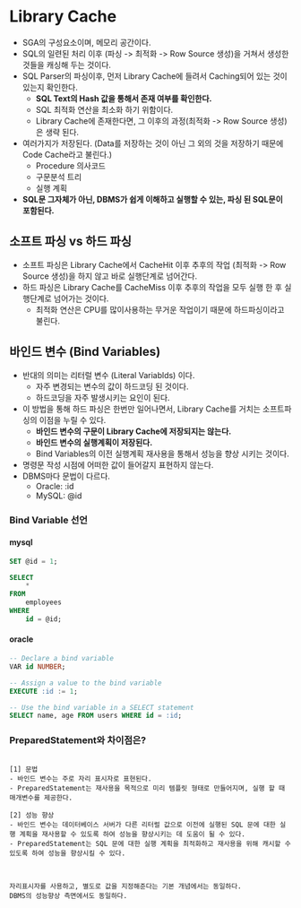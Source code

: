 # Library Cache
- SGA의 구성요소이며, 메모리 공간이다.
- SQL의 일련된 처리 이후 (파싱 -> 최적화 -> Row Source 생성)을 거쳐서 생성한 것들을 캐싱해 두는 것이다.
- SQL Parser의 파싱이후, 먼저 Library Cache에 들려서 Caching되어 있는 것이 있는지 확인한다.
  - **SQL Text의 Hash 값을 통해서 존재 여부를 확인한다.**
  - SQL 최적화 연산을 최소화 하기 위함이다.
  - Library Cache에 존재한다면, 그 이후의 과정(최적화 -> Row Source 생성) 은 생략 된다.
- 여러가지가 저장된다. (Data를 저장하는 것이 아닌 그 외의 것을 저장하기 때문에 Code Cache라고 불린다.)
  - Procedure 의사코드
  - 구문분석 트리
  - 실행 계획
- **SQL문 그자체가 아닌, DBMS가 쉽게 이해하고 실행할 수 있는, 파싱 된 SQL문이 포함된다.**



## 소프트 파싱 vs 하드 파싱
- 소프트 파싱은 Library Cache에서 CacheHit 이후 추후의 작업 (최적화 -> Row Source 생성)을 하지 않고 바로 실행단계로 넘어간다.
- 하드 파싱은 Library Cache를 CacheMiss 이후 추후의 작업을 모두 실행 한 후 실행단계로 넘어가는 것이다.
    - 최적화 연산은 CPU를 많이사용하는 무거운 작업이기 때문에 하드파싱이라고 불린다.

 ## 바인드 변수 (Bind Variables)
- 반대의 의미는 리터럴 변수 (Literal Variablds) 이다.
  - 자주 변경되는 변수의 값이 하드코딩 된 것이다.
  - 하드코딩을 자주 발생시키는 요인이 된다.
- 이 방법을 통해 하드 파싱은 한번만 일어나면서, Library Cache를 거치는 소프트파싱의 이점을 누릴 수 있다.
  - **바인드 변수의 구문이 Library Cache에 저장되지는 않는다.**
  - **바인드 변수의 실행계획이 저장된다.**
  - Bind Variables의 이전 실행계획 재사용을 통해서 성능을 향상 시키는 것이다.
- 명령문 작성 시점에 어떠한 값이 들어갈지 표현하지 않는다.
- DBMS마다 문법이 다르다.
  - Oracle: :id
  - MySQL: @id

### Bind Variable 선언

#### mysql
```sql
SET @id = 1;

SELECT 
    * 
FROM 
    employees 
WHERE 
    id = @id;
```

#### oracle
```sql
-- Declare a bind variable
VAR id NUMBER;

-- Assign a value to the bind variable
EXECUTE :id := 1;

-- Use the bind variable in a SELECT statement
SELECT name, age FROM users WHERE id = :id;
```

### PreparedStatement와 차이점은?
```text

[1] 문법
- 바인드 변수는 주로 자리 표시자로 표현된다.
- PreparedStatement는 재사용을 목적으로 미리 템플릿 형태로 만들어지며, 실행 할 때 매개변수를 제공한다.

[2] 성능 향상
- 바인드 변수는 데이터베이스 서버가 다른 리터럴 값으로 이전에 실행된 SQL 문에 대한 실행 계획을 재사용할 수 있도록 하여 성능을 향상시키는 데 도움이 될 수 있다. 
- PreparedStatement는 SQL 문에 대한 실행 계획을 최적화하고 재사용을 위해 캐시할 수 있도록 하여 성능을 향상시킬 수 있다.



자리표시자를 사용하고, 별도로 값을 지정해준다는 기본 개념에서는 동일하다.
DBMS의 성능향상 측면에서도 동일하다.
```